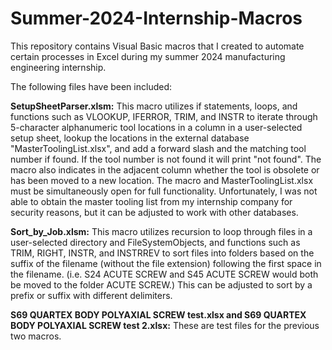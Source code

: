 # Summer-2024-Internship-Macros
This repository contains Visual Basic macros that I created to automate certain processes in Excel during my summer 2024 manufacturing engineering internship.

The following files have been included:

**SetupSheetParser.xlsm:** This macro utilizes if statements, loops, and functions such as VLOOKUP, IFERROR, TRIM, and INSTR to iterate through 5-character alphanumeric tool locations in a column in a user-selected setup sheet, lookup the locations in the external database "MasterToolingList.xlsx", and add a forward slash and the matching tool number if found. If the tool number is not found it will print "not found". The macro also indicates in the adjacent column whether the tool is obsolete or has been moved to a new location. The macro and MasterToolingList.xlsx must be simultaneously open for full functionality. Unfortunately, I was not able to obtain the master tooling list from my internship company for security reasons, but it can be adjusted to work with other databases.

**Sort_by_Job.xlsm:** This macro utilizes recursion to loop through files in a user-selected directory and FileSystemObjects, and functions such as TRIM, RIGHT, INSTR, and INSTRREV to sort files into folders based on the suffix of the filename (without the file extension) following the first space in the filename. (i.e. S24 ACUTE SCREW and S45 ACUTE SCREW would both be moved to the folder ACUTE SCREW.) This can be adjusted to sort by a prefix or suffix with different delimiters.

**S69 QUARTEX BODY POLYAXIAL SCREW test.xlsx and S69 QUARTEX BODY POLYAXIAL SCREW test 2.xlsx:** These are test files for the previous two macros.


